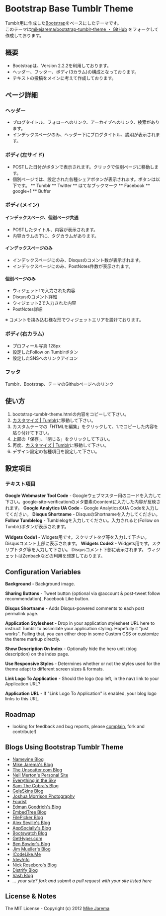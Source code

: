 # Bootstrap Base Tumblr Theme
Tumblr用に作成した[Bootstrap](http://twitter.github.com/bootstrap/)をベースにしたテーマです。  
このテーマは[mikejarema/bootstrap-tumblr-theme ・ GitHub](https://github.com/mikejarema/bootstrap-tumblr-theme) をフォークして作成しております。

## 概要

* Bootstrapは、Version 2.2.2を利用しております。
* ヘッダー、フッター、ボディ(3カラム)の構成となっております。
* テキストの投稿をメインに考えて作成しております。

## ページ詳細

### ヘッダー
* ブログタイトル、フォローへのリンク、アーカイブへのリンク、検索があります。
* インデックスページのみ、ヘッダー下にブログタイトル、説明が表示されます。

### ボディ(左サイド)
* POSTした日付がボタンで表示されます。クリックで個別ページに移動します。
* 個別ページでは、設定された各種シェアボタンが表示されます。ボタンは以下です。
** Tumblr
** Twitter
** はてなブックマーク
** Facebook
** google+1
** Buffer

### ボディ(メイン)
#### インデックスページ、個別ページ共通
* POSTしたタイトル、内容が表示されます。
* 内容カラムの下に、タグカラムがあります。

#### インデックスページのみ
* インデックスページにのみ、Disqusのコメント数が表示されます。
* インデックスページにのみ、PostNotes件数が表示されます。

#### 個別ページのみ
* ウィジェット1で入力された内容
* Disqusのコメント詳細
* ウィジェット2で入力された内容
* PostNotes詳細

※ コメントを挟み込む様な形でウィジェットエリアを設けております。

### ボディ(右カラム)
* プロフィール写真 128px
* 設定したFollow on Tumblrボタン
* 設定したSNSへのリンクアイコン

### フッタ
Tumblr、Bootstrap、テーマのGithubページへのリンク


## 使い方

1. bootstrap-tumblr-theme.htmlの内容をコピーして下さい。
2. [カスタマイズ | Tumblr](http://www.tumblr.com/customize)に移動して下さい。
3. カスタムテーマの「HTMLを編集」をクリックして、1.でコピーした内容を貼り付けて下さい。
4. 上部の「保存」、「閉じる」をクリックして下さい。
5. 再度、[カスタマイズ | Tumblr](http://www.tumblr.com/customize)に移動して下さい。
6. デザイン設定の各種項目を設定して下さい。

## 設定項目

### テキスト項目
**Google Webmaster Tool Code** - Googleウェブマスター用のコードを入力して下さい。google-site-verificationのメタ要素のcontentに入力した内容が反映されます。
**Google Analytics UA Code** - Google AnalyticsのUA Codeを入力してください。
**Disqus Shortname** - DisqusのShortnameを入力してください。
**Follow Tumblelog** - Tumblelogを入力してください。入力されると{Follow on Tumblr}ボタンが表示されます。

**Widgets Code1** - Widgets用です。スクリプトタグ等を入力して下さい。 Disqusコメント上部に表示されます。
**Widgets Code2** - Widgets用です。スクリプトタグ等を入力して下さい。 Disqusコメント下部に表示されます。
ウィジェットはZenbackなどの利用を想定しております。

## Configuration Variables

**Background** - Background image.

**Sharing Buttons** - Tweet button (optional via @account & post-tweet follow recommendation), Facebook Like button.

**Disqus Shortname** - Adds Disqus-powered comments to each post permalink page.

**Application Stylesheet** - Drop in your application stylesheet URL here to instruct Tumblr to assimilate your application styling. Hopefully it "just works". Failing that, you can either drop in some Custom CSS or customize the theme markup directly.

**Show Description On Index** - Optionally hide the hero unit (blog description) on the index page.

**Use Responsive Styles** - Determines whether or not the styles used for the theme adapt to different screen sizes & formats.

**Link Logo To Application** - Should the logo (top left, in the nav) link to your Application URL?

**Application URL** - If "Link Logo To Application" is enabled, your blog logo links to this URL.


## Roadmap

* looking for feedback and bug reports, please [complain](https://github.com/mikejarema/bootstrap-tumblr-theme/issues), fork and contribute!)


## Blogs Using Bootstrap Tumblr Theme

* [Namevine Blog](http://blog.namevine.com/)
* [Mike Jarema's Blog](http://mikejarema.com/)
* [The Unscatter.com Blog](http://company.unscatter.com/)
* [Neil Merton's Personal Site](http://neil.merton.me/)
* [Everything in the Sky](http://everythinginthesky.com/)
* [Sam The Cobra's Blog](http://blog.samthecobra.com/)
* [GelaSkins Blog](http://gelaskins.tumblr.com/)
* [Joshua Morrison Photography](http://joshuamorrisonphotography.tumblr.com/)
* [Fourist](http://4ist.tumblr.com/)
* [Edman Goodrich's Blog](http://blog.edmangoodrich.com/)
* [EmbedTree Blog](http://blog.embedtree.com/)
* [FilePicker Blog](http://blog.filepicker.io/)
* [Alex Seville's Blog](http://blog.alexanderseville.com/)
* [AppSocially's Blog](http://blog.appsocial.ly/)
* [Bootswatch Blog](http://news.bootswatch.com/post/32306706557/a-tumblr-theme-for-bootswatch)
* [GetHyper.com](http://gethyper.com/)
* [Ben Bowler's Blog](http://benbowler.com/)
* [Jim Mueller's Blog](http://blog.jimueller.com/)
* [ICodeLike.Me](http://icodelike.me/)
* [/dev/nfc](http://devnfc.com/)
* [Nick Roseboro's Blog](http://blog.nickroseboro.com/)
* [Distrify Blog](http://blog.distrify.com/)
* [Vash Blog](http://blog.vash.co/)
* _... your site? fork and submit a pull request with your site listed here_ 


## License & Notes

The MIT License - Copyright (c) 2012 [Mike Jarema](http://mikejarema.com)

